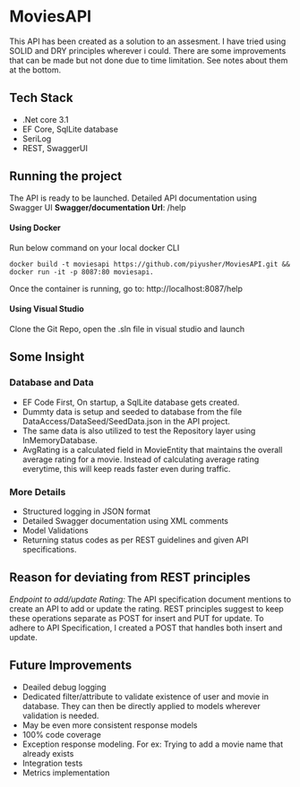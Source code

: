 # MoviesAPI

This API has been created as a solution to an assesment. I have tried using SOLID and DRY principles wherever i could.  There are some improvements that can be made but not done due to time limitation. See notes about them at the bottom.

## Tech Stack

- .Net core 3.1
- EF Core, SqlLite database
- SeriLog
- REST,  SwaggerUI


## Running the project

The API is ready to be launched. Detailed API documentation using Swagger UI
**Swagger/documentation Url**: /help

#### Using Docker
Run below command on your local docker CLI

    docker build -t moviesapi https://github.com/piyusher/MoviesAPI.git && docker run -it -p 8087:80 moviesapi.
Once the container is running, go to: http://localhost:8087/help

#### Using Visual Studio
Clone the Git Repo, open the .sln file in visual studio and launch

## Some Insight
### Database and Data
- EF Code First, On startup, a SqlLite database gets created.
- Dummty data is setup and seeded to database from the file DataAccess/DataSeed/SeedData.json in the API project.
- The same data is also utilized to test the Repository layer using InMemoryDatabase.
- AvgRating is a calculated field in MovieEntity that maintains the overall average rating for a movie. Instead of calculating average rating everytime, this will keep reads faster even during traffic. 

### More Details

- Structured logging in JSON format
- Detailed Swagger documentation using XML comments
- Model Validations
- Returning status codes as per REST guidelines and given API specifications.

## Reason for deviating from REST principles
*Endpoint to add/update Rating:* The API specification document mentions to create an API to add or update the rating. REST principles suggest to keep these operations separate as POST for insert and PUT for update. To adhere to API Specification, I created a POST that handles both insert and update.

## Future Improvements
- Deailed debug logging
- Dedicated filter/attribute to validate existence of user and movie in database. They can then be directly applied to models wherever validation is needed.
- May be even more consistent response models
- 100% code coverage
- Exception response modeling. For ex: Trying to add a movie name that already exists
- Integration tests
- Metrics implementation


